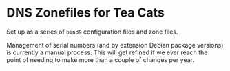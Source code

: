 # DNS Zonefiles for Tea Cats

Set up as a series of `bind9` configuration files and zone files.

Management of serial numbers (and by extension Debian package versions)
is currently a manual process. This will get refined if we ever reach
the point of needing to make more than a couple of changes per year.
